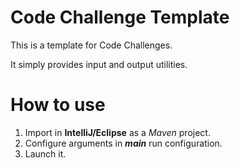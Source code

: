 # Code Challenge Template

This is a template for Code Challenges.

It simply provides input and output utilities.

# How to use

1. Import in **IntelliJ/Eclipse** as a *Maven* project.
2. Configure arguments in ***main*** run configuration.
3. Launch it.
